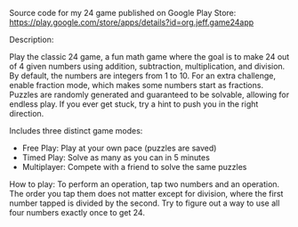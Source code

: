 Source code for my 24 game published on Google Play Store: https://play.google.com/store/apps/details?id=org.jeff.game24app

Description:

Play the classic 24 game, a fun math game where the goal is to make 24 out of 4 given numbers using addition, subtraction, multiplication, and division. By default, the numbers are integers from 1 to 10. For an extra challenge, enable fraction mode, which makes some numbers start as fractions. Puzzles are randomly generated and guaranteed to be solvable, allowing for endless play. If you ever get stuck, try a hint to push you in the right direction.

Includes three distinct game modes:
- Free Play: Play at your own pace (puzzles are saved)
- Timed Play: Solve as many as you can in 5 minutes
- Multiplayer: Compete with a friend to solve the same puzzles

How to play:
To perform an operation, tap two numbers and an operation. The order you tap them does not matter except for division, where the first number tapped is divided by the second. Try to figure out a way to use all four numbers exactly once to get 24.
